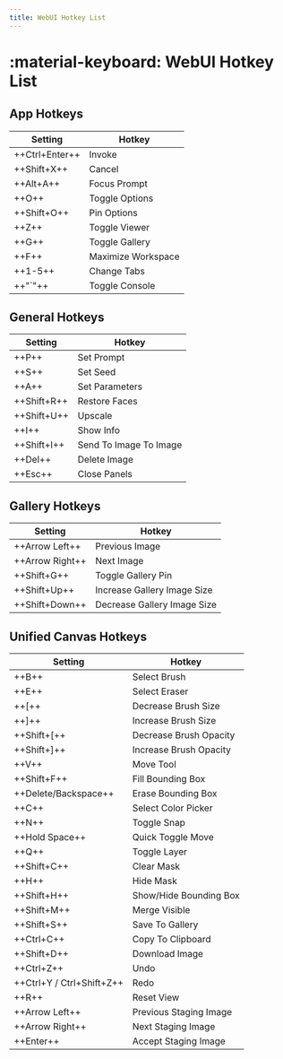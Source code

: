```yaml
---
title: WebUI Hotkey List
---
```


# :material-keyboard: **WebUI Hotkey List**

## App Hotkeys

| Setting        | Hotkey             |
| -------------- | ------------------ |
| ++Ctrl+Enter++ | Invoke             |
| ++Shift+X++    | Cancel             |
| ++Alt+A++      | Focus Prompt       |
| ++O++          | Toggle Options     |
| ++Shift+O++    | Pin Options        |
| ++Z++          | Toggle Viewer      |
| ++G++          | Toggle Gallery     |
| ++F++          | Maximize Workspace |
| ++1-5++        | Change Tabs        |
| ++"`"++        | Toggle Console     |

## General Hotkeys

| Setting     | Hotkey                 |
| ----------- | ---------------------- |
| ++P++       | Set Prompt             |
| ++S++       | Set Seed               |
| ++A++       | Set Parameters         |
| ++Shift+R++ | Restore Faces          |
| ++Shift+U++ | Upscale                |
| ++I++       | Show Info              |
| ++Shift+I++ | Send To Image To Image |
| ++Del++     | Delete Image           |
| ++Esc++     | Close Panels           |

## Gallery Hotkeys

| Setting         | Hotkey                      |
| --------------- | --------------------------- |
| ++Arrow Left++  | Previous Image              |
| ++Arrow Right++ | Next Image                  |
| ++Shift+G++     | Toggle Gallery Pin          |
| ++Shift+Up++    | Increase Gallery Image Size |
| ++Shift+Down++  | Decrease Gallery Image Size |

## Unified Canvas Hotkeys

| Setting                   | Hotkey                 |
| ------------------------- | ---------------------- |
| ++B++                     | Select Brush           |
| ++E++                     | Select Eraser          |
| ++[++                     | Decrease Brush Size    |
| ++]++                     | Increase Brush Size    |
| ++Shift+[++               | Decrease Brush Opacity |
| ++Shift+]++               | Increase Brush Opacity |
| ++V++                     | Move Tool              |
| ++Shift+F++               | Fill Bounding Box      |
| ++Delete/Backspace++      | Erase Bounding Box     |
| ++C++                     | Select Color Picker    |
| ++N++                     | Toggle Snap            |
| ++Hold Space++            | Quick Toggle Move      |
| ++Q++                     | Toggle Layer           |
| ++Shift+C++               | Clear Mask             |
| ++H++                     | Hide Mask              |
| ++Shift+H++               | Show/Hide Bounding Box |
| ++Shift+M++               | Merge Visible          |
| ++Shift+S++               | Save To Gallery        |
| ++Ctrl+C++                | Copy To Clipboard      |
| ++Shift+D++               | Download Image         |
| ++Ctrl+Z++                | Undo                   |
| ++Ctrl+Y / Ctrl+Shift+Z++ | Redo                   |
| ++R++                     | Reset View             |
| ++Arrow Left++            | Previous Staging Image |
| ++Arrow Right++           | Next Staging Image     |
| ++Enter++                 | Accept Staging Image   |
